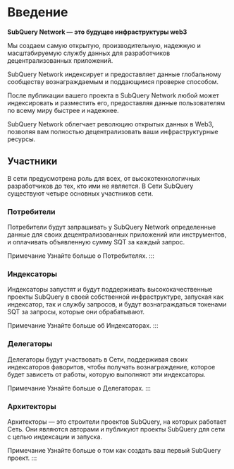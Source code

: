 # Введение

**SubQuery Network — это будущее инфраструктуры web3**

Мы создаем самую открытую, производительную, надежную и масштабируемую службу данных для разработчиков децентрализованных приложений.

SubQuery Network индексирует и предоставляет данные глобальному сообществу вознаграждаемым и поддающимся проверке способом.

После публикации вашего проекта в SubQuery Network любой может индексировать и разместить его, предоставляя данные пользователям по всему миру быстрее и надежнее.

SubQuery Network облегчает революцию открытых данных в Web3, позволяя вам полностью децентрализовать ваши инфраструктурные ресурсы.

## Участники

В сети предусмотрена роль для всех, от высокотехнологичных разработчиков до тех, кто ими не является. В Сети SubQuery существуют четыре основных участников сети.

### Потребители

Потребители будут запрашивать у SubQuery Network определенные данные для своих децентрализованных приложений или инструментов, и оплачивать объявленную сумму SQT за каждый запрос.

Примечание Узнайте больше о Потребителях. :::

### Индексаторы

Индексаторы запустят и будут поддерживать высококачественные проекты SubQuery в своей собственной инфраструктуре, запуская как индексатор, так и службу запросов, и будут вознаграждаться токенами SQT за запросы, которые они обрабатывают.

Примечание Узнайте больше об Индексаторах. :::

### Делегаторы

Делегаторы будут участвовать в Сети, поддерживая своих индексаторов фаворитов, чтобы получать вознаграждение, которое будет зависеть от работы, которую выполняют эти индексаторы.

Примечание Узнайте больше о Делегаторах. :::

### Архитекторы

Архитекторы — это строители проектов SubQuery, на которых работает Сеть. Они являются авторами и публикуют проекты SubQuery для сети с целью индексации и запуска.

Примечание Узнайте больше о том как создать ваш первый SubQuery проект. :::
